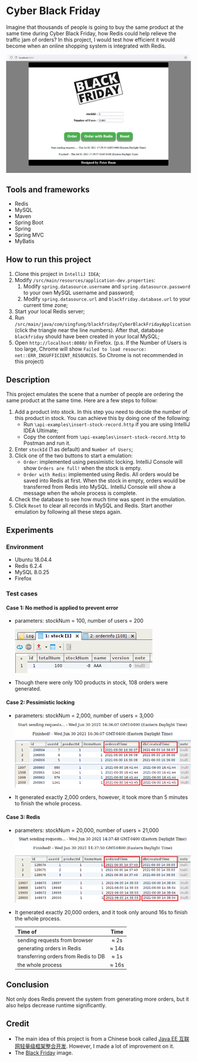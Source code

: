 # Cyber Black Friday
Imagine that thousands of people is going to buy the same product at the same time during Cyber Black Friday, how Redis could help relieve the traffic jam of orders? In this project, I would test how efficient it would become when an online shopping system is integrated with Redis.

![](images/interface.png)

## Tools and frameworks
* Redis
* MySQL
* Maven
* Spring Boot
* Spring
* Spring MVC
* MyBatis

## How to run this project
1. Clone this project in `IntelliJ IDEA`;
2. Modify `/src/main/resources/application-dev.properties`:
    1. Modify `spring.datasource.username` and `spring.datasource.password` to your own MySQL username and password; 
    2. Modify `spring.datasource.url` and `blackfriday.database.url` to your current time zone;
3. Start your local Redis server;
4. Run `/src/main/java/com/singfung/blackfriday/CyberBlackFridayApplication`(click the triangle near the line numbers). After that, database `blackfriday` should have been created in your local MySQL;
5. Open `http://localhost:8080/` in Firefox. (p.s. If the Number of Users is too large, Chrome will show `Failed to load resource: net::ERR_INSUFFICIENT_RESOURCES`. So Chrome is not recommended in this project)

## Description
This project emulates the scene that a number of people are ordering the same product at the same time. Here are a few steps to follow:
1. Add a product into stock. In this step you need to decide the number of this product in stock. You can achieve this by doing one of the following:
    * Run `\api-examples\insert-stock-record.http` if you are using IntelliJ IDEA Ultimate;
    * Copy the content from `\api-examples\insert-stock-record.http` to Postman and run it.
2. Enter `stockId` (1 as default) and `Number of Users`;
3. Click one of the two buttons to start a emulation:
    * `Order`: implemented using pessimistic locking. IntelliJ Console will show `Orders are full!` when the stock is empty.
    * `Order with Redis`: implemented using Redis. All orders would be saved into Redis at first. When the stock in empty, orders would be transferred from Redis into MySQL. IntelliJ Console will show a message when the whole process is complete.
4. Check the database to see how much time was spent in the emulation.
5. Click `Reset` to clear all records in MySQL and Redis. Start another emulation by following all these steps again.

## Experiments
### Environment
* Ubuntu 18.04.4
* Redis 6.2.4
* MySQL 8.0.25
* Firefox

### Test cases
#### Case 1: No method is applied to prevent error

* parameters: stockNum = 100, number of users = 200

    ![](images/error.png)

* Though there were only 100 products in stock, 108 orders were generated.

#### Case 2: Pessimistic locking

* parameters: stockNum = 2,000, number of users = 3,000
![](images/plock-1.png)
![](images/plock-2.png)
![](images/plock-3.png)

* It generated exactly 2,000 orders, however, it took more than 5 minutes to finish the whole process.

#### Case 3: Redis

* parameters: stockNum = 20,000, number of users = 21,000
![](images/redis-1.png)
![](images/redis-2.png)
![](images/redis-3.png)

* It generated exactly 20,000 orders, and it took only around 16s to finish the whole process.

    | Time of                                 | Time           |
    | :---                                    |     :---:      |
    | sending requests from browser           | ≈ 2s           |
    | generating orders in Redis              | ≈ 14s          |
    | transferring orders from Redis to DB    | ≈ 1s           |
    | the whole process                       | ≈ 16s          |

## Conclusion
Not only does Redis prevent the system from generating more orders, but it also helps decrease runtime significantly.

## Credit
* The main idea of this project is from a Chinese book called [Java EE 互联网轻量级框架整合开发](http://www.broadview.com.cn/book/80). However, I made a lot of improvement on it.
* The [Black Friday](https://scx2.b-cdn.net/gfx/news/hires/2017/blackfriday.jpg) image.